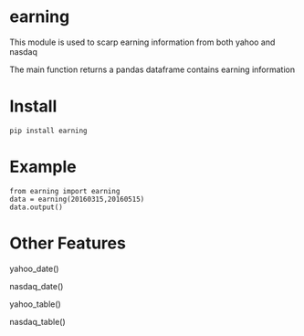 # earning
This module is used to scarp earning information from both yahoo and nasdaq

The main function returns a pandas dataframe contains earning information


# Install
```
pip install earning
```

# Example
```
from earning import earning
data = earning(20160315,20160515)   
data.output()            
```
# Other Features
yahoo_date()  

nasdaq_date()

yahoo_table()

nasdaq_table()



